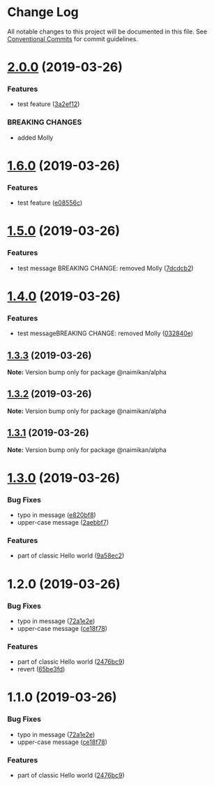 # Change Log

All notable changes to this project will be documented in this file.
See [Conventional Commits](https://conventionalcommits.org) for commit guidelines.

# [2.0.0](https://github.com/Naimikan/lerna-conventional-commits-example/compare/@naimikan/alpha@1.6.0...@naimikan/alpha@2.0.0) (2019-03-26)


### Features

* test feature ([3a2ef12](https://github.com/Naimikan/lerna-conventional-commits-example/commit/3a2ef12))


### BREAKING CHANGES

* added Molly





# [1.6.0](https://github.com/Naimikan/lerna-conventional-commits-example/compare/@naimikan/alpha@1.5.0...@naimikan/alpha@1.6.0) (2019-03-26)


### Features

* test feature ([e08556c](https://github.com/Naimikan/lerna-conventional-commits-example/commit/e08556c))





# [1.5.0](https://github.com/Naimikan/lerna-conventional-commits-example/compare/@naimikan/alpha@1.4.0...@naimikan/alpha@1.5.0) (2019-03-26)


### Features

* test message BREAKING CHANGE: removed Molly ([7dcdcb2](https://github.com/Naimikan/lerna-conventional-commits-example/commit/7dcdcb2))





# [1.4.0](https://github.com/Naimikan/lerna-conventional-commits-example/compare/@naimikan/alpha@1.3.3...@naimikan/alpha@1.4.0) (2019-03-26)


### Features

* test messageBREAKING CHANGE: removed Molly ([032840e](https://github.com/Naimikan/lerna-conventional-commits-example/commit/032840e))





## [1.3.3](https://github.com/Naimikan/lerna-conventional-commits-example/compare/@naimikan/alpha@1.3.2...@naimikan/alpha@1.3.3) (2019-03-26)

**Note:** Version bump only for package @naimikan/alpha





## [1.3.2](https://github.com/Naimikan/lerna-conventional-commits-example/compare/@naimikan/alpha@1.3.1...@naimikan/alpha@1.3.2) (2019-03-26)

**Note:** Version bump only for package @naimikan/alpha





## [1.3.1](https://github.com/Naimikan/lerna-conventional-commits-example/compare/@naimikan/alpha@1.3.0...@naimikan/alpha@1.3.1) (2019-03-26)

**Note:** Version bump only for package @naimikan/alpha





# [1.3.0](https://github.com/Naimikan/lerna-conventional-commits-example/compare/@naimikan/alpha@1.2.0...@naimikan/alpha@1.3.0) (2019-03-26)


### Bug Fixes

* typo in message ([e820bf8](https://github.com/Naimikan/lerna-conventional-commits-example/commit/e820bf8))
* upper-case message ([2aebbf7](https://github.com/Naimikan/lerna-conventional-commits-example/commit/2aebbf7))


### Features

* part of classic Hello world ([9a58ec2](https://github.com/Naimikan/lerna-conventional-commits-example/commit/9a58ec2))





# 1.2.0 (2019-03-26)


### Bug Fixes

* typo in message ([72a1e2e](https://github.com/Naimikan/lerna-conventional-commits-example/commit/72a1e2e))
* upper-case message ([ce18f78](https://github.com/Naimikan/lerna-conventional-commits-example/commit/ce18f78))


### Features

* part of classic Hello world ([2476bc9](https://github.com/Naimikan/lerna-conventional-commits-example/commit/2476bc9))
* revert ([65be3fd](https://github.com/Naimikan/lerna-conventional-commits-example/commit/65be3fd))





# 1.1.0 (2019-03-26)


### Bug Fixes

* typo in message ([72a1e2e](https://github.com/Naimikan/lerna-conventional-commits-example/commit/72a1e2e))
* upper-case message ([ce18f78](https://github.com/Naimikan/lerna-conventional-commits-example/commit/ce18f78))


### Features

* part of classic Hello world ([2476bc9](https://github.com/Naimikan/lerna-conventional-commits-example/commit/2476bc9))
